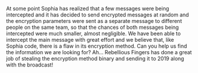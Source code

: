 At some point Sophia has realized that a few messages were being intercepted and it has decided to send encrypted messages at random and the encryption parameters were sent as a separate message to different people on the same team, so that the chances of both messages being intercepted were much smaller, almost negligible. We have been able to intercept the main message with great effort and we believe that, like Sophia code, there is a flaw in its encryption method. Can you help us find the information we are looking for? Ah... Rebellious Fingers has done a great job of stealing the encryption method binary and sending it to 2019 along with the broadcast!
